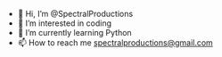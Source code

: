 - 👋 Hi, I’m @SpectralProductions
- 👀 I’m interested in coding
- 🌱 I’m currently learning Python
- 📫 How to reach me spectralproductions@gmail.com

<!---
SpectralProductions/SpectralProductions is a ✨ special ✨ repository because its `README.md` (this file) appears on your GitHub profile.
You can click the Preview link to take a look at your changes.
--->
